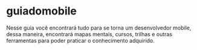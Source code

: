 # guiadomobile
Nesse guia você encontrará tudo para se torna um desenvolvedor mobile, dessa maneira, encontrará mapas mentais, cursos, trilhas e outras ferramentas para poder praticar o conhecimento adquirido.
